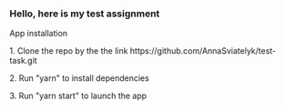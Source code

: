 ### Hello, here is my test assignment

<p>App installation</p>

<p>1. Clone the repo by the the link <a>https://github.com/AnnaSviatelyk/test-task.git</a></p>
<p>2. Run "yarn" to install dependencies</p>
<p>3. Run "yarn start" to launch the app</p>
